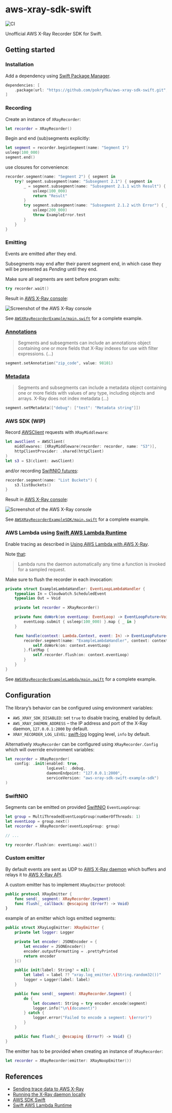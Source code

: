 # aws-xray-sdk-swift

![CI](https://github.com/pokryfka/aws-xray-sdk-swift/workflows/CI/badge.svg)

Unofficial AWS X-Ray Recorder SDK for Swift.

## Getting started

### Installation

Add a dependency using [Swift Package Manager](https://swift.org/package-manager/).

```swift
dependencies: [
    .package(url: "https://github.com/pokryfka/aws-xray-sdk-swift.git", from: "0.3.0")
]
```

### Recording

Create an instance of `XRayRecorder`:

```swift
let recorder = XRayRecorder()
```

Begin and end (sub)segments explicitly:

```swift
let segment = recorder.beginSegment(name: "Segment 1")
usleep(100_000)
segment.end()
```

use closures for convenience:

```swift
recorder.segment(name: "Segment 2") { segment in
    try? segment.subsegment(name: "Subsegment 2.1") { segment in
        _ = segment.subsegment(name: "Subsegment 2.1.1 with Result") { _ -> String in
            usleep(100_000)
            return "Result"
        }
        try segment.subsegment(name: "Subsegment 2.1.2 with Error") { _ in
            usleep(200_000)
            throw ExampleError.test
        }
    }
}
```

### Emitting

Events are emitted after they end.

Subsegments may end after their parent segment end, in which case they will be presented as *Pending* until they end.

Make sure all segments are sent before program exits:

```swift
try recorder.wait()
```

Result in [AWS X-Ray console](https://console.aws.amazon.com/xray/home):

![Screenshot of the AWS X-Ray console](./images/example.png?raw=true)

See [`AWSXRayRecorderExample/main.swift`](./Examples/Sources/AWSXRayRecorderExample/main.swift) for a complete example.

### [Annotations](https://docs.aws.amazon.com/xray/latest/devguide/xray-api-segmentdocuments.html#api-segmentdocuments-annotations)

> Segments and subsegments can include an annotations object containing one or more fields that X-Ray indexes for use with filter expressions. (...)

```swift
segment.setAnnotation("zip_code", value: 98101)
```

### [Metadata](https://docs.aws.amazon.com/xray/latest/devguide/xray-api-segmentdocuments.html#api-segmentdocuments-metadata)

> Segments and subsegments can include a metadata object containing one or more fields with values of any type, including objects and arrays. X-Ray does not index metadata (...)

```swift
segment.setMetadata(["debug": ["test": "Metadata string"]])
```

### AWS SDK (WIP)

Record [AWSClient](https://github.com/swift-aws/aws-sdk-swift) requests with `XRayMiddleware`:

```swift
let awsClient = AWSClient(
    middlewares: [XRayMiddleware(recorder: recorder, name: "S3")],
    httpClientProvider: .shared(httpClient)
)
let s3 = S3(client: awsClient)
```

and/or recording [SwiftNIO futures](https://github.com/apple/swift-nio#promises-and-futures):

```swift
recorder.segment(name: "List Buckets") {
    s3.listBuckets()
}
```

Result in [AWS X-Ray console](https://console.aws.amazon.com/xray/home):

![Screenshot of the AWS X-Ray console](./images/example_sdk.png?raw=true)

See [`AWSXRayRecorderExampleSDK/main.swift`](./Examples/Sources/AWSXRayRecorderExampleSDK/main.swift) for a complete example.

### AWS Lambda using [Swift AWS Lambda Runtime](https://github.com/swift-server/swift-aws-lambda-runtime)

Enable tracing as described in [Using AWS Lambda with AWS X-Ray](https://docs.aws.amazon.com/lambda/latest/dg/services-xray.html).

Note [that](https://docs.aws.amazon.com/xray/latest/devguide/xray-daemon.html):

>  Lambda runs the daemon automatically any time a function is invoked for a sampled request.

Make sure to flush the recorder in each invocation:

```swift
private struct ExampleLambdaHandler: EventLoopLambdaHandler {
    typealias In = Cloudwatch.ScheduledEvent
    typealias Out = Void

    private let recorder = XRayRecorder()

    private func doWork(on eventLoop: EventLoop) -> EventLoopFuture<Void> {
        eventLoop.submit { usleep(100_000) }.map { _ in }
    }

    func handle(context: Lambda.Context, event: In) -> EventLoopFuture<Void> {
        recorder.segment(name: "ExampleLambdaHandler", context: context) {
            self.doWork(on: context.eventLoop)
        }.flatMap {
            self.recorder.flush(on: context.eventLoop)
        }
    }
}
```

See [`AWSXRayRecorderExampleLambda/main.swift`](./Examples/Sources/AWSXRayRecorderExampleLambda/main.swift) for a complete example.

## Configuration

The library’s behavior can be configured using environment variables:

- `AWS_XRAY_SDK_DISABLED`: set `true` to disable tracing, enabled by default.
- `AWS_XRAY_DAEMON_ADDRESS` – the IP address and port of the X-Ray daemon, `127.0.0.1:2000` by default.
- `XRAY_RECORDER_LOG_LEVEL`: [swift-log](https://github.com/apple/swift-log) logging level, `info` by default.

Alternatively `XRayRecorder` can be configured using `XRayRecorder.Config` which will override environment variables:

```swift
let recorder = XRayRecorder(
    config: .init(enabled: true,
                  logLevel: .debug,
                  daemonEndpoint: "127.0.0.1:2000",
                  serviceVersion: "aws-xray-sdk-swift-example-sdk")
)                  
```

### SwiftNIO

Segments can be emitted on provided [SwiftNIO](https://github.com/apple/swift-nio#eventloops-and-eventloopgroups) `EventLoopGroup`:

```swift
let group = MultiThreadedEventLoopGroup(numberOfThreads: 1)
let eventLoop = group.next()
let recorder = XRayRecorder(eventLoopGroup: group)

// ...

try recorder.flush(on: eventLoop).wait()
```

### Custom emitter

By default events are sent as UDP to [AWS X-Ray daemon](https://docs.aws.amazon.com/xray/latest/devguide/xray-daemon.html) which buffers and relays it to [AWS X-Ray API](https://docs.aws.amazon.com/xray/latest/devguide/xray-api.html).

A custom emitter has to implement `XRayEmitter` protocol:

```swift
public protocol XRayEmitter {
    func send(_ segment: XRayRecorder.Segment)
    func flush(_ callback: @escaping (Error?) -> Void)
}
```

example of an emitter which logs emitted segments:

```swift
public struct XRayLogEmitter: XRayEmitter {
    private let logger: Logger

    private let encoder: JSONEncoder = {
        let encoder = JSONEncoder()
        encoder.outputFormatting = .prettyPrinted
        return encoder
    }()

    public init(label: String? = nil) {
        let label = label ?? "xray.log_emitter.\(String.random32())"
        logger = Logger(label: label)
    }

    public func send(_ segment: XRayRecorder.Segment) {
        do {
            let document: String = try encoder.encode(segment)
            logger.info("\n\(document)")
        } catch {
            logger.error("Failed to encode a segment: \(error)")
        }
    }

    public func flush(_: @escaping (Error?) -> Void) {}
}
```


The emitter has to be provided when creating an instance of `XRayRecorder`:

```swift
let recorder = XRayRecorder(emitter: XRayNoopEmitter())
```

## References

- [Sending trace data to AWS X-Ray](https://docs.aws.amazon.com/xray/latest/devguide/xray-api-sendingdata.html)
- [Running the X-Ray daemon locally](https://docs.aws.amazon.com/xray/latest/devguide/xray-daemon-local.html)
- [AWS SDK Swift](https://github.com/swift-aws/aws-sdk-swift)
- [Swift AWS Lambda Runtime](https://github.com/swift-server/swift-aws-lambda-runtime)
